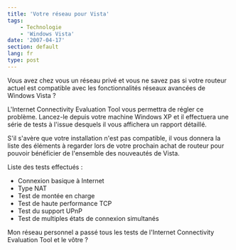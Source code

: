 ```yaml
---
title: 'Votre réseau pour Vista'
tags:
    - Technologie
    - 'Windows Vista'
date: '2007-04-17'
section: default
lang: fr
type: post
---
```


Vous avez chez vous un réseau privé et vous ne savez pas si votre routeur actuel est compatible avec les fonctionnalités réseaux avancées de Windows Vista&nbsp;?

L'Internet Connectivity Evaluation Tool vous permettra de régler ce problème. Lancez-le depuis votre machine Windows XP et il effectuera une série de tests à l'issue desquels il vous affichera un rapport détaillé.

S'il s'avère que votre installation n'est pas compatible, il vous donnera la liste des éléments à regarder lors de votre prochain achat de routeur pour pouvoir bénéficier de l'ensemble des nouveautés de Vista.

Liste des tests effectués&nbsp;:

*   Connexion basique à Internet
*   Type NAT
*   Test de montée en charge
*   Test de haute performance TCP
*   Test du support UPnP
*   Test de multiples états de connexion simultanés

Mon réseau personnel a passé tous les tests de l'Internet Connectivity Evaluation Tool et le vôtre&nbsp;?